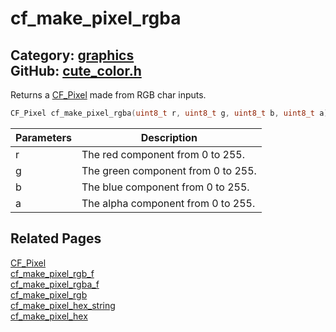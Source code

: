 [](../header.md ':include')

# cf_make_pixel_rgba

Category: [graphics](https://github.com/RandyGaul/cute_framework/blob/master/docs/api_reference?id=graphics)  
GitHub: [cute_color.h](https://github.com/RandyGaul/cute_framework/blob/master/include/cute_color.h)  
---

Returns a [CF_Pixel](https://github.com/RandyGaul/cute_framework/blob/master/docs/graphics/cf_pixel.md) made from RGB char inputs.

```cpp
CF_Pixel cf_make_pixel_rgba(uint8_t r, uint8_t g, uint8_t b, uint8_t a)
```

Parameters | Description
--- | ---
r | The red component from 0 to 255.
g | The green component from 0 to 255.
b | The blue component from 0 to 255.
a | The alpha component from 0 to 255.

## Related Pages

[CF_Pixel](https://github.com/RandyGaul/cute_framework/blob/master/docs/graphics/cf_pixel.md)  
[cf_make_pixel_rgb_f](https://github.com/RandyGaul/cute_framework/blob/master/docs/graphics/cf_make_pixel_rgb_f.md)  
[cf_make_pixel_rgba_f](https://github.com/RandyGaul/cute_framework/blob/master/docs/graphics/cf_make_pixel_rgba_f.md)  
[cf_make_pixel_rgb](https://github.com/RandyGaul/cute_framework/blob/master/docs/graphics/cf_make_pixel_rgb.md)  
[cf_make_pixel_hex_string](https://github.com/RandyGaul/cute_framework/blob/master/docs/graphics/cf_make_pixel_hex_string.md)  
[cf_make_pixel_hex](https://github.com/RandyGaul/cute_framework/blob/master/docs/graphics/cf_make_pixel_hex.md)  
